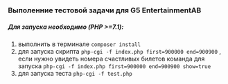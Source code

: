 ### Выполенние тестовой задачи для G5 EntertainmentAB ###
##### Для запуска необходимо (PHP >=7.1): #####
1. выполнить в терминале `composer install`
2. для запуска скрипта `php-cgi -f index.php first=900000 end=900900` ,
   если нужно увидеть номера счастливых билетов команда для запуска `php-cgi -f index.php first=900000 end=900900 show=true`
3. для запуска теста `php-cgi -f test.php`
